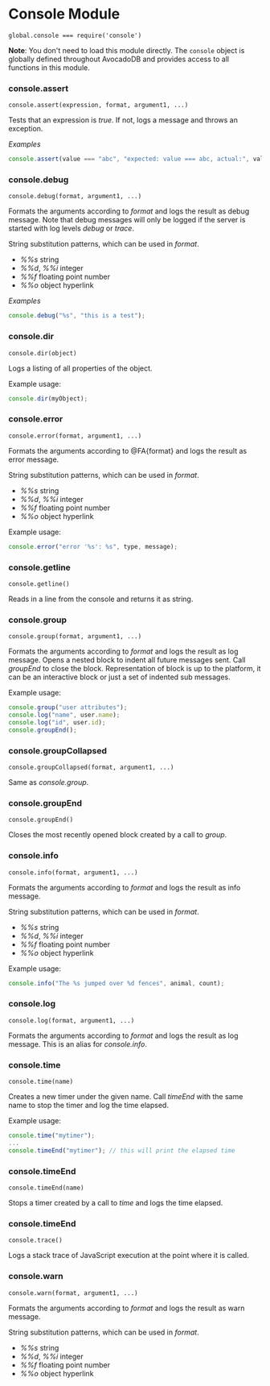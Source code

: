 Console Module
==============

`global.console === require('console')`

**Note**: You don't need to load this module directly. The `console` object is globally defined throughout AvocadoDB and provides access to all functions in this module.

### console.assert

`console.assert(expression, format, argument1, ...)`

Tests that an expression is *true*. If not, logs a message and throws
an exception.

*Examples*

```js
console.assert(value === "abc", "expected: value === abc, actual:", value);
```

### console.debug

`console.debug(format, argument1, ...)`

Formats the arguments according to *format* and logs the result as
debug message. Note that debug messages will only be logged if the
server is started with log levels *debug* or *trace*.

String substitution patterns, which can be used in *format*.

* *%%s* string
* *%%d*, *%%i* integer
* *%%f* floating point number
* *%%o* object hyperlink

*Examples*

```js
console.debug("%s", "this is a test");
```

### console.dir

`console.dir(object)`

Logs a listing of all properties of the object.

Example usage:
```js
console.dir(myObject);
```

### console.error

`console.error(format, argument1, ...)`

Formats the arguments according to @FA{format} and logs the result as
error message.

String substitution patterns, which can be used in *format*.

* *%%s* string
* *%%d*, *%%i* integer
* *%%f* floating point number
* *%%o* object hyperlink

Example usage:
```js
console.error("error '%s': %s", type, message);
```
### console.getline

`console.getline()`

Reads in a line from the console and returns it as string.

### console.group

`console.group(format, argument1, ...)`

Formats the arguments according to *format* and logs the result as
log message. Opens a nested block to indent all future messages
sent. Call *groupEnd* to close the block. Representation of block
is up to the platform, it can be an interactive block or just a set of
indented sub messages.

Example usage:

```js
console.group("user attributes");
console.log("name", user.name);
console.log("id", user.id);
console.groupEnd();
```

### console.groupCollapsed

`console.groupCollapsed(format, argument1, ...)`

Same as *console.group*.

### console.groupEnd

`console.groupEnd()`

Closes the most recently opened block created by a call to *group*.

### console.info

`console.info(format, argument1, ...)`

Formats the arguments according to *format* and logs the result as
info message.

String substitution patterns, which can be used in *format*.

* *%%s* string
* *%%d*, *%%i* integer
* *%%f* floating point number
* *%%o* object hyperlink

Example usage:
```js
console.info("The %s jumped over %d fences", animal, count);
```
### console.log

`console.log(format, argument1, ...)`

Formats the arguments according to *format* and logs the result as
log message. This is an alias for *console.info*.

### console.time

`console.time(name)`

Creates a new timer under the given name. Call *timeEnd* with the
same name to stop the timer and log the time elapsed.

Example usage:

```js
console.time("mytimer");
...
console.timeEnd("mytimer"); // this will print the elapsed time
```

### console.timeEnd

`console.timeEnd(name)`

Stops a timer created by a call to *time* and logs the time elapsed. 

### console.timeEnd

`console.trace()`

Logs a stack trace of JavaScript execution at the point where it is
called. 

### console.warn

`console.warn(format, argument1, ...)`

Formats the arguments according to *format* and logs the result as
warn message.

String substitution patterns, which can be used in *format*.

* *%%s* string
* *%%d*, *%%i* integer
* *%%f* floating point number
* *%%o* object hyperlink